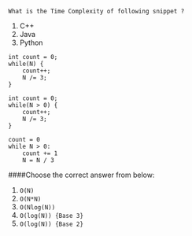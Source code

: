 ```
What is the Time Complexity of following snippet ?
```
1. C++
2. Java
3. Python

```
int count = 0;
while(N) {
    count++;
    N /= 3;
}
```

```
int count = 0;
while(N > 0) {
    count++;
    N /= 3;
}
```

```
count = 0
while N > 0:
    count += 1
    N = N / 3
```



####Choose the correct answer from below:
1. ```O(N)```
2. ```O(N*N)```
3. ```O(Nlog(N))```
4. ```O(log(N)) {Base 3}```
5. ```O(log(N)) {Base 2}```